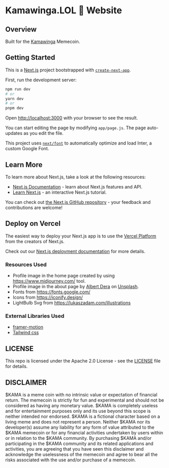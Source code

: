 # Kamawinga.LOL 🌟 Website

## Overview

Built for the [Kamawinga](https://kamawinga.lol) Memecoin.

## Getting Started

This is a [Next.js](https://nextjs.org/) project bootstrapped with [`create-next-app`](https://github.com/vercel/next.js/tree/canary/packages/create-next-app).

First, run the development server:

```bash
npm run dev
# or
yarn dev
# or
pnpm dev
```

Open [http://localhost:3000](http://localhost:3000) with your browser to see the result.

You can start editing the page by modifying `app/page.js`. The page auto-updates as you edit the file.

This project uses [`next/font`](https://nextjs.org/docs/basic-features/font-optimization) to automatically optimize and load Inter, a custom Google Font.

## Learn More

To learn more about Next.js, take a look at the following resources:

- [Next.js Documentation](https://nextjs.org/docs) - learn about Next.js features and API.
- [Learn Next.js](https://nextjs.org/learn) - an interactive Next.js tutorial.

You can check out [the Next.js GitHub repository](https://github.com/vercel/next.js/) - your feedback and contributions are welcome!

## Deploy on Vercel

The easiest way to deploy your Next.js app is to use the [Vercel Platform](https://vercel.com/new?utm_medium=default-template&filter=next.js&utm_source=create-next-app&utm_campaign=create-next-app-readme) from the creators of Next.js.

Check out our [Next.js deployment documentation](https://nextjs.org/docs/deployment) for more details.

### Resources Used

- Profile image in the home page created by using https://www.midjourney.com/ tool.
- Profile image in the about page by [Albert Dera](https://unsplash.com/@albertdera?utm_source=unsplash&utm_medium=referral&utm_content=creditCopyText)
on [Unsplash](https://unsplash.com/photos/ILip77SbmOE?utm_source=unsplash&utm_medium=referral&utm_content=creditCopyText).
- Fonts from https://fonts.google.com/
- Icons from https://iconify.design/
- LightBulb Svg from https://lukaszadam.com/illustrations

### External Libraries Used

- [framer-motion](https://www.framer.com/motion/)
- [Tailwind css](https://tailwindcss.com/)


## LICENSE

This repo is licensed under the Apache 2.0 License - see the [LICENSE](./LICENSE) file for details.

## DISCLAIMER

$KAMA is a meme coin with no intrinsic value or expectation of financial return. The memecoin is strictly for fun and experimental and should not be considered as having any monetary value. $KAMA is completely useless and for entertainment purposes only and its use beyond this scope is neither intended nor endorsed. $KAMA is a fictional character based on a living meme and does not represent a person. Neither $KAMA nor its developer(s) assume any liability for any form of value attributed to the $KAMA memecoin or for any financial activities undertaken by users within or in relation to the $KAMA community. By purchasing $KAMA and/or participating in the $KAMA community and its related applications and activities, you are agreeing that you have seen this disclaimer and acknowledge the uselessness of the memecoin and agree to bear all the risks associated with the use and/or purchase of a memecoin.
